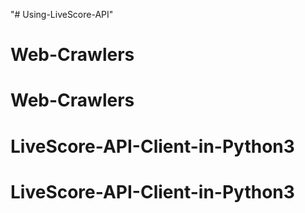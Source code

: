 "# Using-LiveScore-API" 
# Web-Crawlers
# Web-Crawlers
# LiveScore-API-Client-in-Python3
# LiveScore-API-Client-in-Python3
